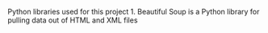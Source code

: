 Python libraries used for this project
    1. Beautiful Soup is a Python library for pulling data out of HTML and XML files
